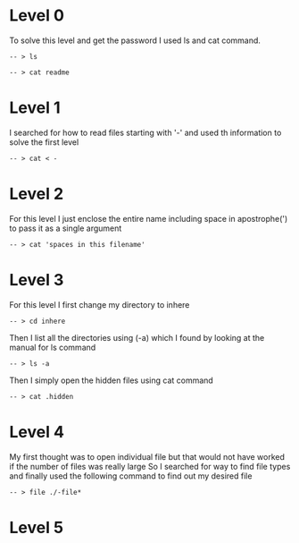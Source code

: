 # Level 0

To solve this level and get the password I used ls and cat command.

    -- > ls
  
    -- > cat readme

# Level 1

I searched for how to read files starting with '-' and used th information to solve the first level

    -- > cat < -

# Level 2

For this level I just enclose the entire name including space in apostrophe(') to pass it as a single argument

    -- > cat 'spaces in this filename'

# Level 3

For this level I first change my directory to inhere

    -- > cd inhere

Then I list all the directories using (-a) which I found by looking at the manual for ls command

    -- > ls -a
    
Then I simply open the hidden files using cat command

    -- > cat .hidden

# Level 4

My first thought was to open individual file but that would not have worked if the number of files was really large
So I searched for way to find file types and finally used the following command to find out my desired file

    -- > file ./-file*

# Level 5
